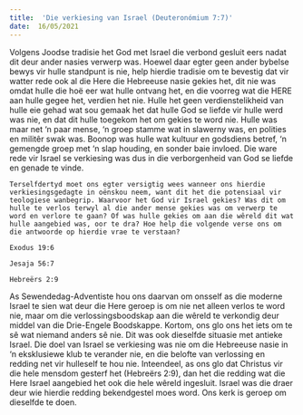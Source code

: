 ```yaml
---
title:  'Die verkiesing van Israel (Deuteronómium 7:7)'
date:  16/05/2021
---
```


Volgens Joodse tradisie het God met Israel die verbond gesluit eers nadat dit deur ander nasies verwerp was. Hoewel daar egter geen ander bybelse bewys vir hulle standpunt is nie, help hierdie tradisie om te bevestig dat vir watter rede ook al die Here die Hebreeuse nasie gekies het, dit nie was omdat hulle die hoë eer wat hulle ontvang het, en die voorreg wat die HERE aan hulle gegee het, verdien het nie. Hulle het geen verdienstelikheid van hulle eie gehad wat sou gemaak het dat hulle God se liefde vir hulle werd was nie, en dat dit hulle toegekom het om gekies te word nie. Hulle was maar net ‘n paar mense, ‘n groep stamme wat in slawerny was, en polities en militêr swak was. Boonop was hulle wat kultuur en godsdiens betref, ‘n gemengde groep met ‘n slap houding, en sonder baie invloed. Die ware rede vir Israel se verkiesing was dus in die verborgenheid van God se liefde en genade te vinde.

`Terselfdertyd moet ons egter versigtig wees wanneer ons hierdie verkiesingsgedagte in oënskou neem, want dit het die potensiaal vir teologiese wanbegrip. Waarvoor het God vir Israel gekies? Was dit om hulle te verlos terwyl al die ander mense gekies was om verwerp te word en verlore te gaan? Of was hulle gekies om aan die wêreld dit wat hulle aangebied was, oor te dra? Hoe help die volgende verse ons om die antwoorde op hierdie vrae te verstaan?`

`Exodus 19:6`

`Jesaja 56:7`

`Hebreërs 2:9`

As Sewendedag-Adventiste hou ons daarvan om onsself as die moderne Israel te sien wat deur die Here geroep is om nie net alleen verlos te word nie, maar om die verlossingsboodskap aan die wêreld te verkondig deur middel van die Drie-Engele Boodskappe. Kortom, ons glo ons het iets om te sê wat niemand anders sê nie. Dit was ook dieselfde situasie met antieke Israel. Die doel van Israel se verkiesing was nie om die Hebreeuse nasie in ‘n eksklusiewe klub te verander nie, en die belofte van verlossing en redding net vir hulleself te hou nie. Inteendeel, as ons glo dat Christus vir die hele mensdom gesterf het (Hebreërs 2:9), dan het die redding wat die Here Israel aangebied het ook die hele wêreld ingesluit. Israel was die draer deur wie hierdie redding bekendgestel moes word. Ons kerk is geroep om dieselfde te doen.